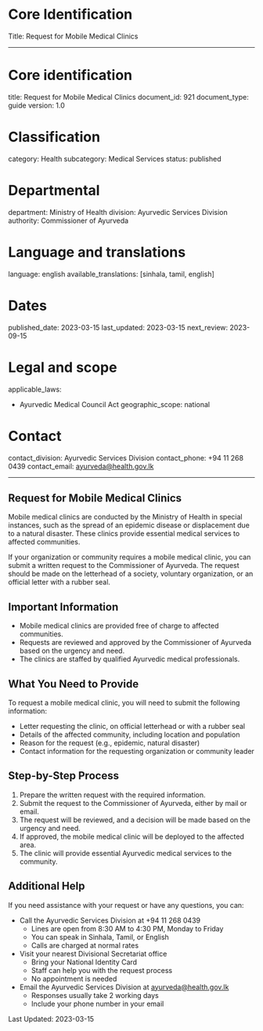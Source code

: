 # Core Identification
Title: Request for Mobile Medical Clinics

---
# Core identification
title: Request for Mobile Medical Clinics
document_id: 921
document_type: guide
version: 1.0

# Classification
category: Health
subcategory: Medical Services
status: published

# Departmental
department: Ministry of Health
division: Ayurvedic Services Division
authority: Commissioner of Ayurveda

# Language and translations
language: english
available_translations: [sinhala, tamil, english]

# Dates
published_date: 2023-03-15
last_updated: 2023-03-15
next_review: 2023-09-15

# Legal and scope
applicable_laws:
  - Ayurvedic Medical Council Act
geographic_scope: national

# Contact
contact_division: Ayurvedic Services Division
contact_phone: +94 11 268 0439
contact_email: ayurveda@health.gov.lk

---

## Request for Mobile Medical Clinics

Mobile medical clinics are conducted by the Ministry of Health in special instances, such as the spread of an epidemic disease or displacement due to a natural disaster. These clinics provide essential medical services to affected communities.

If your organization or community requires a mobile medical clinic, you can submit a written request to the Commissioner of Ayurveda. The request should be made on the letterhead of a society, voluntary organization, or an official letter with a rubber seal.

## Important Information

- Mobile medical clinics are provided free of charge to affected communities.
- Requests are reviewed and approved by the Commissioner of Ayurveda based on the urgency and need.
- The clinics are staffed by qualified Ayurvedic medical professionals.

## What You Need to Provide

To request a mobile medical clinic, you will need to submit the following information:

- Letter requesting the clinic, on official letterhead or with a rubber seal
- Details of the affected community, including location and population
- Reason for the request (e.g., epidemic, natural disaster)
- Contact information for the requesting organization or community leader

## Step-by-Step Process

1. Prepare the written request with the required information.
2. Submit the request to the Commissioner of Ayurveda, either by mail or email.
3. The request will be reviewed, and a decision will be made based on the urgency and need.
4. If approved, the mobile medical clinic will be deployed to the affected area.
5. The clinic will provide essential Ayurvedic medical services to the community.

## Additional Help

If you need assistance with your request or have any questions, you can:

- Call the Ayurvedic Services Division at +94 11 268 0439
    - Lines are open from 8:30 AM to 4:30 PM, Monday to Friday
    - You can speak in Sinhala, Tamil, or English
    - Calls are charged at normal rates
- Visit your nearest Divisional Secretariat office
    - Bring your National Identity Card
    - Staff can help you with the request process
    - No appointment is needed
- Email the Ayurvedic Services Division at ayurveda@health.gov.lk
    - Responses usually take 2 working days
    - Include your phone number in your email

Last Updated: 2023-03-15